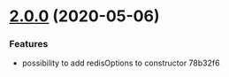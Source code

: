 # [2.0.0](/compare/78b32f66ad31da8f1d8036728d6eed00014c5e53...v2.0.0) (2020-05-06)


### Features

* possibility to add redisOptions to constructor 78b32f6



